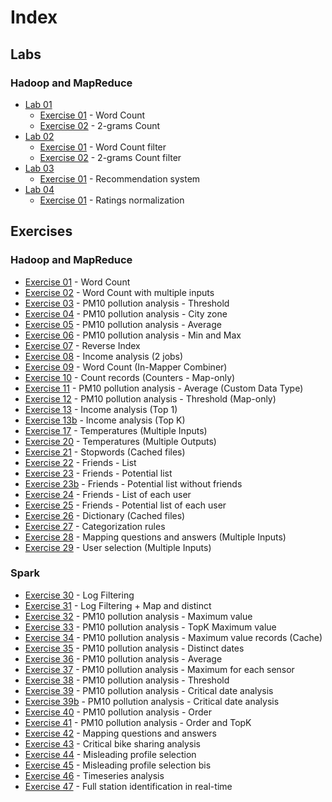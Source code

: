# Index

## Labs

### Hadoop and MapReduce

- [Lab 01](./Lab01)
    - [Exercise 01](./Lab01/Exercise01) - Word Count
    - [Exercise 02](./Lab01/Exercise02) - 2-grams Count
- [Lab 02](./Lab02)
    - [Exercise 01](./Lab02/Exercise01) - Word Count filter
    - [Exercise 02](./Lab02/Exercise02) - 2-grams Count filter
- [Lab 03](./Lab03)
    - [Exercise 01](./Lab03/Exercise01) - Recommendation system
- [Lab 04](./Lab04)
    - [Exercise 01](./Lab04/Exercise01) - Ratings normalization

## Exercises

### Hadoop and MapReduce

- [Exercise 01](./Exercise01) - Word Count
- [Exercise 02](./Exercise02) - Word Count with multiple inputs
- [Exercise 03](./Exercise03) - PM10 pollution analysis - Threshold
- [Exercise 04](./Exercise04) - PM10 pollution analysis - City zone
- [Exercise 05](./Exercise05) - PM10 pollution analysis - Average
- [Exercise 06](./Exercise06) - PM10 pollution analysis - Min and Max
- [Exercise 07](./Exercise07) - Reverse Index
- [Exercise 08](./Exercise08) - Income analysis (2 jobs)
- [Exercise 09](./Exercise09) - Word Count (In-Mapper Combiner)
- [Exercise 10](./Exercise10) - Count records (Counters - Map-only)
- [Exercise 11](./Exercise11) - PM10 pollution analysis - Average (Custom Data Type)
- [Exercise 12](./Exercise12) - PM10 pollution analysis - Threshold (Map-only)
- [Exercise 13](./Exercise13) - Income analysis (Top 1)
- [Exercise 13b](./Exercise13b) - Income analysis (Top K)
- [Exercise 17](./Exercise17) - Temperatures (Multiple Inputs)
- [Exercise 20](./Exercise20) - Temperatures (Multiple Outputs)
- [Exercise 21](./Exercise21) - Stopwords (Cached files)
- [Exercise 22](./Exercise22) - Friends - List
- [Exercise 23](./Exercise23) - Friends - Potential list
- [Exercise 23b](./Exercise23b) - Friends - Potential list without friends
- [Exercise 24](./Exercise24) - Friends - List of each user
- [Exercise 25](./Exercise25) - Friends - Potential list of each user
- [Exercise 26](./Exercise26) - Dictionary (Cached files)
- [Exercise 27](./Exercise27) - Categorization rules
- [Exercise 28](./Exercise28) - Mapping questions and answers (Multiple Inputs)
- [Exercise 29](./Exercise29) - User selection (Multiple Inputs)

### Spark

- [Exercise 30](./Exercise30) - Log Filtering
- [Exercise 31](./Exercise31) - Log Filtering + Map and distinct
- [Exercise 32](./Exercise32) - PM10 pollution analysis - Maximum value
- [Exercise 33](./Exercise33) - PM10 pollution analysis - TopK Maximum value
- [Exercise 34](./Exercise34) - PM10 pollution analysis - Maximum value records (Cache)
- [Exercise 35](./Exercise35) - PM10 pollution analysis - Distinct dates
- [Exercise 36](./Exercise36) - PM10 pollution analysis - Average
- [Exercise 37](./Exercise37) - PM10 pollution analysis - Maximum for each sensor
- [Exercise 38](./Exercise38) - PM10 pollution analysis - Threshold
- [Exercise 39](./Exercise39) - PM10 pollution analysis - Critical date analysis
- [Exercise 39b](./Exercise39b) - PM10 pollution analysis - Critical date analysis
- [Exercise 40](./Exercise40) - PM10 pollution analysis - Order
- [Exercise 41](./Exercise41) - PM10 pollution analysis - Order and TopK
- [Exercise 42](./Exercise42) - Mapping questions and answers
- [Exercise 43](./Exercise43) - Critical bike sharing analysis
- [Exercise 44](./Exercise44) - Misleading profile selection
- [Exercise 45](./Exercise45) - Misleading profile selection bis
- [Exercise 46](./Exercise46) - Timeseries analysis
- [Exercise 47](./Exercise47) - Full station identification in real-time